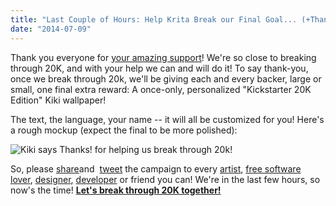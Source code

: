 ```yaml
---
title: "Last Couple of Hours: Help Krita Break our Final Goal... (+Thank You Present!)"
date: "2014-07-09"
---
```


Thank you everyone for [your amazing support](http://kck.st/1iiMs9O)! We're so close to breaking through 20K, and with your help we can and will do it! To say thank-you, once we break through 20k, we'll be giving each and every backer, large or small, one final extra reward: A once-only, personalized "Kickstarter 20K Edition" Kiki wallpaper!  
  
The text, the language, your name -- it will all be customized for you! Here's a rough mockup (expect the final to be more polished):

![Kiki says Thanks! for helping us break through 20k!](images/M0LeiPHZ98X9.png)  
  
So, please [share](https://www.facebook.com/sharer/sharer.php?u=http://kck.st/1iiMs9O)and  [tweet](https://twitter.com/home?status=Last%20couple%20of%20hours%20for%20%23Krita's%20%23Kickstarter.%20Help%20us%20break%2020K%20so%20we%20all%20get%20the%20new%20reward!%20%20http://kck.st/1iiMs9O) the campaign to every [artist](http://deviantart.com), [free software lover](http://joindiaspora.com), [designer](http://www.graphicdesignforum.com/forum/), [developer](http://www.reddit.com/r/coding/) or friend you can! We're in the last few hours, so now's the time! **[Let's break through 20K together!](http://kck.st/1iiMs9O)**
